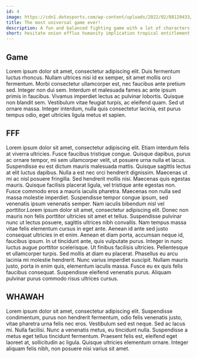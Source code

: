 ```yaml
---
id: 4
image: https://cdn1.dotesports.com/wp-content/uploads/2022/02/08120433/minecraft-header.png
title: The most universal game ever!
description: A fun and balanced fighting game with a lot of characters
short: hesitate onion efflux humanity implication tropical entitlement rage hesitate onion efflux humanity implication tropical entitlement rage hesitate onion efflux humanity implication tropical entitlement rage hesitate onion efflux humanity implication tropical entitlement rage
---
```


## Game

Lorem ipsum dolor sit amet, consectetur adipiscing elit. Duis fermentum luctus rhoncus. Nullam ultrices nisi id ex semper, sit amet mollis orci fermentum. Morbi consectetur ullamcorper est, nec faucibus ante pretium sed. Integer non dui sem. Interdum et malesuada fames ac ante ipsum primis in faucibus. Vivamus imperdiet lectus ac pulvinar lobortis. Quisque non blandit sem. Vestibulum vitae feugiat turpis, ac eleifend quam. Sed ut ornare massa. Integer interdum, nulla quis consectetur lacinia, est purus tempus odio, eget ultricies ligula metus et sapien.

## FFF

Lorem ipsum dolor sit amet, consectetur adipiscing elit. Etiam interdum felis at viverra ultricies. Fusce faucibus tristique congue. Quisque dapibus, purus ac ornare tempor, mi sem ullamcorper velit, ut posuere urna nulla et lacus. Suspendisse eu est dictum mauris malesuada mattis. Quisque sagittis lectus at elit luctus dapibus. Nulla a est nec orci hendrerit dignissim. Maecenas ut mi ac nisl posuere fringilla. Sed hendrerit mollis nisi. Maecenas quis egestas mauris. Quisque facilisis placerat ligula, vel tristique ante egestas non. Fusce commodo eros a mauris iaculis pharetra. Maecenas non nulla sed massa molestie imperdiet. Suspendisse tempor congue ipsum, sed venenatis ipsum venenatis semper. Nam iaculis bibendum nisl vel porttitor.Lorem ipsum dolor sit amet, consectetur adipiscing elit. Donec non mauris non felis porttitor ultricies sit amet et tellus. Suspendisse pulvinar nunc ut lectus posuere, sagittis ultrices nibh convallis. Nam tempus massa vitae felis elementum cursus in eget ante. Aenean id ante sed justo consequat ultricies in et enim. Aenean et diam porta, accumsan neque id, faucibus ipsum. In ut tincidunt ante, quis vulputate purus. Integer in nunc luctus augue porttitor scelerisque. Ut finibus facilisis ultricies. Pellentesque et ullamcorper turpis. Sed mollis at diam eu placerat. Phasellus eu arcu lacinia mi molestie hendrerit. Nunc varius imperdiet suscipit. Nullam mauris justo, porta in enim quis, elementum iaculis massa. Fusce eu ex quis felis faucibus consequat. Suspendisse eleifend venenatis purus. Aliquam pulvinar purus commodo risus ultrices cursus.

## WHAWAH


Lorem ipsum dolor sit amet, consectetur adipiscing elit. Suspendisse condimentum, purus non hendrerit fermentum, odio felis venenatis justo, vitae pharetra urna felis nec eros. Vestibulum sed est neque. Sed ac lacus mi. Nulla facilisi. Nunc a venenatis metus, eu tincidunt nulla. Suspendisse a metus eget tellus tincidunt fermentum. Praesent felis est, eleifend eget laoreet at, sollicitudin ac ligula. Quisque ultricies elementum ornare. Integer aliquam felis nibh, non posuere nisi varius sit amet.